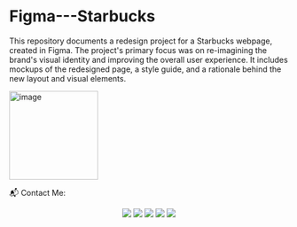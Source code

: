 # Figma---Starbucks

This repository documents a redesign project for a Starbucks webpage, created in Figma. The project's primary focus was on re-imagining the brand's visual identity and improving the overall user experience. It includes mockups of the redesigned page, a style guide, and a rationale behind the new layout and visual elements.

<img width="160" height="160" alt="image" src="https://github.com/user-attachments/assets/4492f541-0967-4a96-a70f-b051b6f2f59a" />

📬 Contact Me:

<div align="center"> <a href="https://www.linkedin.com/in/nunes-andrade" target="_blank"><img src="https://img.shields.io/badge/-LinkedIn-%230077B5?style=for-the-badge&logo=linkedin&logoColor=white"></a> <a href="https://instagram.com/jp_nunes.andrade" target="_blank"><img src="https://img.shields.io/badge/-Instagram-%23E4405F?style=for-the-badge&logo=instagram&logoColor=white"></a> <a href="mailto:jpnunesandrade26@gmail.com"><img src="https://img.shields.io/badge/-Gmail-%23333?style=for-the-badge&logo=gmail&logoColor=white"></a> <a href="https://api.whatsapp.com/send?phone=5519995837955" target="_blank"><img src="https://img.shields.io/badge/WhatsApp-25D366?style=for-the-badge&logo=whatsapp&logoColor=white"></a> <a href="https://www.alura.com.br/indica-dev/jpnunesandrade26" target="_blank"><img src="https://img.shields.io/badge/Alura-0077B5?style=for-the-badge&logo=alura&logoColor=white"></a> </div>
